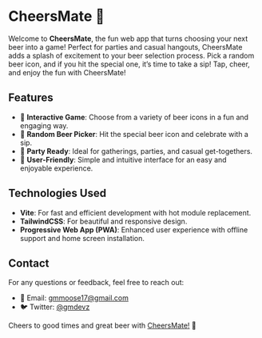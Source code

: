 # CheersMate 🍻

Welcome to **CheersMate**, the fun web app that turns choosing your next beer into a game! Perfect for parties and casual hangouts, CheersMate adds a splash of excitement to your beer selection process. Pick a random beer icon, and if you hit the special one, it’s time to take a sip! Tap, cheer, and enjoy the fun with CheersMate!

## Features

- 🎉 **Interactive Game**: Choose from a variety of beer icons in a fun and engaging way.
- 🍺 **Random Beer Picker**: Hit the special beer icon and celebrate with a sip.
- 🥳 **Party Ready**: Ideal for gatherings, parties, and casual get-togethers.
- 📱 **User-Friendly**: Simple and intuitive interface for an easy and enjoyable experience.


## Technologies Used

- **Vite**: For fast and efficient development with hot module replacement.
- **TailwindCSS**: For beautiful and responsive design.
- **Progressive Web App (PWA)**: Enhanced user experience with offline support and home screen installation.

## Contact

For any questions or feedback, feel free to reach out:

- 📧 Email: [gmmoose17@gmail.com](mailto:gmmoose17@gmail.com)
- 🐦 Twitter: [@gmdevz](https://twitter.com/gmdevz)

Cheers to good times and great beer with [CheersMate!](https://cheersmate.vercel.app/) 🍻
